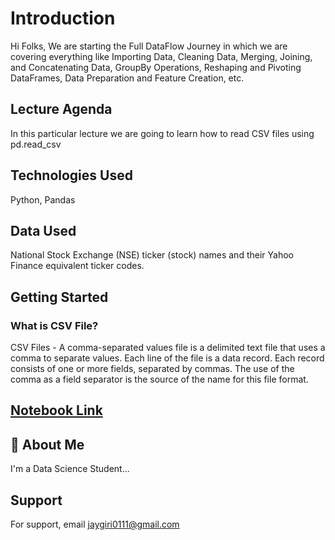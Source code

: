 
# Introduction

Hi Folks, We are starting the Full DataFlow Journey in which we are covering everything like ​​Importing Data, Cleaning Data, Merging, Joining, and Concatenating Data, GroupBy Operations, Reshaping and Pivoting DataFrames, Data Preparation and Feature Creation, etc.


## Lecture Agenda
In this particular lecture we are going to learn how to read CSV files using pd.read_csv

## Technologies Used
Python, Pandas

## Data Used
National Stock Exchange (NSE) ticker (stock) names and their Yahoo Finance equivalent ticker codes.


## Getting Started
### What is CSV File?
CSV Files - A comma-separated values file is a delimited text file that uses a comma to separate values. Each line of the file is a data record. Each record consists of one or more fields, separated by commas. The use of the comma as a field separator is the source of the name for this file format.

## <a href="https://www.kaggle.com/code/jayprakashgiri/using-pd-read-csv-to-import-csv-files"> Notebook Link </a>

## 🚀 About Me
I'm a Data Science Student...


## Support

For support, email jaygiri0111@gmail.com

